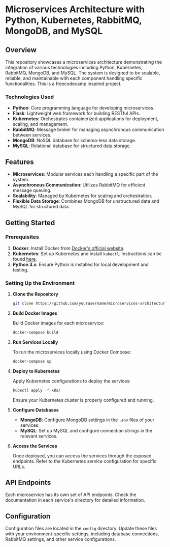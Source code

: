 # Microservices Architecture with Python, Kubernetes, RabbitMQ, MongoDB, and MySQL

## Overview

This repository showcases a microservices architecture demonstrating the integration of various technologies including Python, Kubernetes, RabbitMQ, MongoDB, and MySQL. The system is designed to be scalable, reliable, and maintainable with each component handling specific functionalities. This is a freecodecamp inspired project.

### Technologies Used

- **Python**: Core programming language for developing microservices.
- **Flask**: Lightweight web framework for building RESTful APIs.
- **Kubernetes**: Orchestrates containerized applications for deployment, scaling, and management.
- **RabbitMQ**: Message broker for managing asynchronous communication between services.
- **MongoDB**: NoSQL database for schema-less data storage.
- **MySQL**: Relational database for structured data storage.

## Features

- **Microservices**: Modular services each handling a specific part of the system.
- **Asynchronous Communication**: Utilizes RabbitMQ for efficient message queuing.
- **Scalability**: Managed by Kubernetes for scaling and orchestration.
- **Flexible Data Storage**: Combines MongoDB for unstructured data and MySQL for structured data.

## Getting Started

### Prerequisites

1. **Docker**: Install Docker from [Docker's official website](https://www.docker.com/get-started).
2. **Kubernetes**: Set up Kubernetes and install `kubectl`. Instructions can be found [here](https://kubernetes.io/docs/tasks/tools/).
3. **Python 3.x**: Ensure Python is installed for local development and testing.

### Setting Up the Environment

1. **Clone the Repository**

    ```bash
    git clone https://github.com/yourusername/microservices-architecture.git
    ```

2. **Build Docker Images**

    Build Docker images for each microservice:

    ```bash
    docker-compose build
    ```

3. **Run Services Locally**

    To run the microservices locally using Docker Compose:

    ```bash
    docker-compose up
    ```

4. **Deploy to Kubernetes**

    Apply Kubernetes configurations to deploy the services:

    ```bash
    kubectl apply -f k8s/
    ```

    Ensure your Kubernetes cluster is properly configured and running.

5. **Configure Databases**

    - **MongoDB**: Configure MongoDB settings in the `.env` files of your services.
    - **MySQL**: Set up MySQL and configure connection strings in the relevant services.

6. **Access the Services**

    Once deployed, you can access the services through the exposed endpoints. Refer to the Kubernetes service configuration for specific URLs.

## API Endpoints

Each microservice has its own set of API endpoints. Check the documentation in each service's directory for detailed information.

## Configuration

Configuration files are located in the `config` directory. Update these files with your environment-specific settings, including database connections, RabbitMQ settings, and other service configurations.


